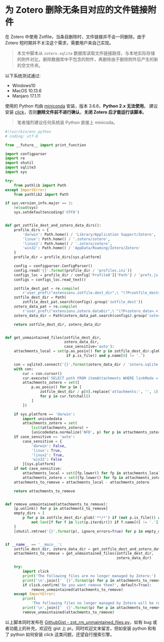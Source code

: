 # 为 Zotero 删除无条目对应的文件链接附件

在 Zotero 中使用 Zotfile，当条目删除时，文件链接并不会一同删除。由于 Zotero 短时期并不关注这个需求，需要用户来自己实现。

> 本文中脚本从 `zotero.sqlite` 数据库读取文件链接路径，与本地实际存储的附件对比，删除数据库中不包含的附件，再删除由于删除附件后产生的新的空文件夹。

以下系统测试通过:

  - Windows10
  - MacOS 10.13.6
  - Manjaro 17.1.11

使用的 Python 均由 [miniconda](https://conda.io/miniconda.html) 安装，版本 3.6.6，**Python 2.x 无法使用**。
建议安装 [click](http://click.pocoo.org/5/)，否则**删除文件前不进行确认**，**关闭 Zotero 后才能运行该脚本**。

> 笔者强烈建议任何系统装 Python 直接上 minicoda。

```python
#!/usr/bin/env python
# coding: utf-8

from __future__ import print_function

import configparser
import re
import shutil
import sqlite3
import sys

try:
    from pathlib import Path
except ImportError:
    from pathlib2 import Path

if sys.version_info.major == 2:
    reload(sys)
    sys.setdefaultencoding('UTF8')


def get_zotfile_dest_and_zotero_data_dirs():
    profile_dirs = {
        'darwin': Path.home() / 'Library/Application Support/Zotero',
        'linux': Path.home() / '.zotero/zotero',
        'linux2': Path.home() / '.zotero/zotero',
        'win32': Path.home() / 'AppData/Roaming/Zotero/Zotero'
    }
    profile_dir = profile_dirs[sys.platform]

    config = configparser.ConfigParser()
    config.read('{}'.format(profile_dir / 'profiles.ini'))
    configs_loc = profile_dir / config['Profile0']['Path'] / 'prefs.js'
    configs = configs_loc.read_text()

    zotfile_dest_pat = re.compile(
        r'user_pref\("extensions.zotfile.dest_dir",\ "(?P<zotfile_dest>.+)"\);')
    zotfile_dest_dir = Path(
        zotfile_dest_pat.search(configs).group('zotfile_dest'))
    zotero_data_pat = re.compile(
        r'user_pref\("extensions.zotero.dataDir",\ "(?P<zotero_data>.+)"\);')
    zotero_data_dir = Path(zotero_data_pat.search(configs).group('zotero_data'))

    return zotfile_dest_dir, zotero_data_dir


def get_unmaintained_files(zotfile_dest_dir,
                           zotero_data_dir,
                           case_sensitive='auto'):
    attachments_local = set(p.as_posix() for p in zotfile_dest_dir.glob('**/*')
                            if p.is_file() and p.name[0] != '.')

    con = sqlite3.connect('{}'.format(zotero_data_dir / 'zotero.sqlite'))
    with con:
        cur = con.cursor()
        cur.execute('SELECT path FROM itemAttachments WHERE linkMode = 2')
        attachments_zotero = set([
            p.as_posix() for p in [
                zotfile_dest_dir / p[0].replace('attachments:', '', 1)
                for p in cur.fetchall()
            ]
        ])

    if sys.platform == 'darwin':
        import unicodedata
        attachments_zotero = set(
            list(attachments_zotero) +
            [unicodedata.normalize('NFD', p) for p in attachments_zotero])
    if case_sensitive == 'auto':
        case_sensitive = {
            'darwin': False,
            'linux': True,
            'linux2': True,
            'win32': False
        }[sys.platform]
    if not case_sensitive:
        attachments_local = set([fp.lower() for fp in attachments_local])
        attachments_zotero = set([fp.lower() for fp in attachments_zotero])
    attachments_to_remove = attachments_local - attachments_zotero

    return attachments_to_remove


def remove_unmaintained(attachments_to_remove):
    [p.unlink() for p in attachments_to_remove]
    empty_dirs = [
        p for p in zotfile_dest_dir.glob('**/*') if (not p.is_file()) and (
            not len([f for f in list(p.iterdir()) if f.name[0] != '.']))
    ]
    [shutil.rmtree('{}'.format(p), ignore_errors=True) for p in empty_dirs]


if __name__ == '__main__':
    zotfile_dest_dir, zotero_data_dir = get_zotfile_dest_and_zotero_data_dirs()
    attachments_to_remove = get_unmaintained_files(zotfile_dest_dir,
                                                   zotero_data_dir)

    try:
        import click
        print('The following files are no longer managed by Zotero:')
        print('\n'.join(['  {}'.format(p) for p in attachments_to_remove]))
        if click.confirm('Do you want remove them?', default=True):
            remove_unmaintained(attachments_to_remove)
    except ImportError:
        print(
            'The following files no longer managed by Zotero will be removed:')
        print('\n'.join(['  {}'.format(p) for p in attachments_to_remove]))
        remove_unmaintained(attachments_to_remove)

```

以上脚本同时发布在 [GithubGist - zot_rm_unmaintained_files.py](https://gist.github.com/specter119/b79dc35a6091d0fd0896a9536fbddb5a)，如有 bug 或者功能上的补充，欢迎在 gist 上 pr。同时欢迎文末留言，但如安装 python 和有了 python 如何安装 click 这类问题，还望自行搜索引擎。
